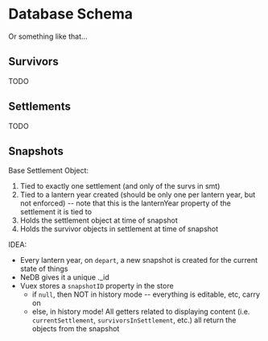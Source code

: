 # Database Schema
Or something like that...

## Survivors
TODO

## Settlements
TODO

## Snapshots

Base Settlement Object:
1. Tied to exactly one settlement (and only of the survs in smt)
1. Tied to a lantern year created (should be only one per lantern year, but not enforced) -- note that this is the lanternYear property of the settlement it is tied to
1. Holds the settlement object at time of snapshot
1. Holds the survivor objects in settlement at time of snapshot

IDEA:
- Every lantern year, on `depart`, a new snapshot is created for the current state of things
- NeDB gives it a unique .\_id
- Vuex stores a `snapshotID` property in the store
  * if `null`, then NOT in history mode -- everything is editable, etc, carry on
  * else, in history mode! All getters related to displaying content (i.e. `currentSettlement`, `survivorsInSettlement`, etc.) all return the objects from the snapshot
